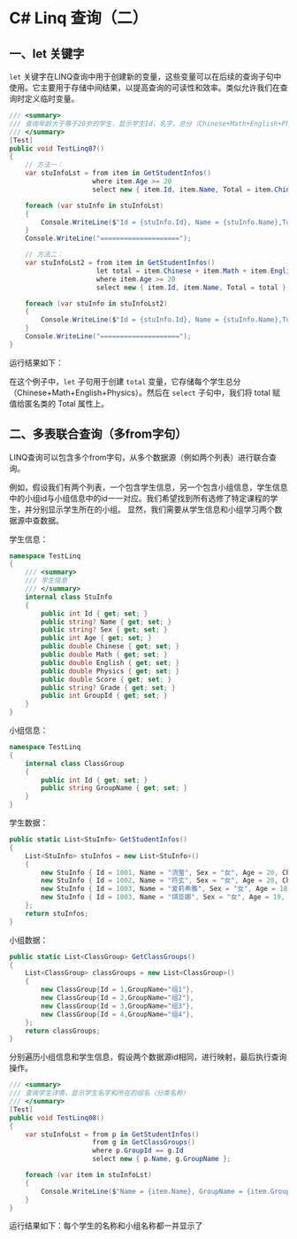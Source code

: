 # C# Linq 查询（二）

## 一、let 关键字

`let` 关键字在LINQ查询中用于创建新的变量，这些变量可以在后续的查询子句中使用。它主要用于存储中间结果，以提高查询的可读性和效率。类似允许我们在查询时定义临时变量。

```csharp
/// <summary>
/// 查询年龄大于等于20岁的学生，显示学生Id，名字，总分（Chinese+Math+English+Physics）
/// </summary>
[Test]
public void TestLinq07()
{
    // 方法一：
    var stuInfoLst = from item in GetStudentInfos()
                     where item.Age >= 20
                     select new { item.Id, item.Name, Total = item.Chinese + item.Math + item.English + item.Physics }; // 需要定义属性接受表达式的指

    foreach (var stuInfo in stuInfoLst)
    {
        Console.WriteLine($"Id = {stuInfo.Id}, Name = {stuInfo.Name},Total Score = {stuInfo.Total}");
    }
    Console.WriteLine("====================");

    // 方法二：
    var stuInfoLst2 = from item in GetStudentInfos()
                      let total = item.Chinese + item.Math + item.English + item.Physics
                      where item.Age >= 20
                      select new { item.Id, item.Name, Total = total }; // 需要定义属性接受表达式的指

    foreach (var stuInfo in stuInfoLst2)
    {
        Console.WriteLine($"Id = {stuInfo.Id}, Name = {stuInfo.Name},Total Score = {stuInfo.Total}");
    }
    Console.WriteLine("====================");
}
```

运行结果如下：

在这个例子中，`let` 子句用于创建 `total` 变量，它存储每个学生总分（Chinese+Math+English+Physics）。然后在 `select` 子句中，我们将 total 赋值给匿名类的 Total 属性上。

## 二、多表联合查询（多from字句）

LINQ查询可以包含多个from字句，从多个数据源（例如两个列表）进行联合查询。

例如，假设我们有两个列表，一个包含学生信息，另一个包含小组信息，学生信息中的小组id与小组信息中的id一一对应。我们希望找到所有选修了特定课程的学生，并分别显示学生所在的小组。
显然，我们需要从学生信息和小组学习两个数据源中查数据。

学生信息：

```csharp
namespace TestLinq
{
    /// <summary>
    /// 学生信息
    /// </summary>
    internal class StuInfo
    {
        public int Id { get; set; }
        public string? Name { get; set; }
        public string? Sex { get; set; }
        public int Age { get; set; }
        public double Chinese { get; set; }
        public double Math { get; set; }
        public double English { get; set; }
        public double Physics { get; set; }
        public double Score { get; set; }
        public string? Grade { get; set; }
        public int GroupId { get; set; }
    }
}

```

小组信息：

```csharp
namespace TestLinq
{
    internal class ClassGroup
    {
        public int Id { get; set; }
        public string GroupName { get; set; }
    }
}

```

学生数据：

```csharp
public static List<StuInfo> GetStudentInfos()
{
    List<StuInfo> stuInfos = new List<StuInfo>()
    {
        new StuInfo { Id = 1001, Name = "流萤", Sex = "女", Age = 20, Chinese = 100, Math = 120, English = 95, Physics = 70, Score = 500, Grade = "A",GroupId = 1 },
        new StuInfo { Id = 1002, Name = "符玄", Sex = "女", Age = 20, Chinese = 105, Math = 130, English = 100, Physics = 80, Score = 500, Grade = "A",GroupId = 1 },
        new StuInfo { Id = 1003, Name = "爱莉希雅", Sex = "女", Age = 18, Chinese = 110, Math = 90, English = 105, Physics = 65, Score = 500, Grade = "B" ,GroupId = 2},
        new StuInfo { Id = 1003, Name = "琪亚娜", Sex = "女", Age = 19, Chinese = 90, Math = 85, English = 100, Physics = 60, Score = 500, Grade = "B" ,GroupId = 3}
    };
    return stuInfos;
}
```

小组数据：

```csharp
public static List<ClassGroup> GetClassGroups()
{
    List<ClassGroup> classGroups = new List<ClassGroup>()
    {
        new ClassGroup{Id = 1,GroupName="组1"},
        new ClassGroup{Id = 2,GroupName="组2"},
        new ClassGroup{Id = 3,GroupName="组3"},
        new ClassGroup{Id = 4,GroupName="组4"},
    };
    return classGroups;
}
```

分别遍历小组信息和学生信息，假设两个数据源id相同，进行映射，最后执行查询操作。

```csharp
/// <summary>
/// 查询学生详情，显示学生名字和所在的组名（分类名称）
/// </summary>
[Test]
public void TestLinq08()
{
    var stuInfoLst = from p in GetStudentInfos()
                     from g in GetClassGroups()
                     where p.GroupId == g.Id
                     select new { p.Name, g.GroupName };

    foreach (var item in stuInfoLst)
    {
        Console.WriteLine($"Name = {item.Name}, GroupName = {item.GroupName}");
    }
}
```

运行结果如下：每个学生的名称和小组名称都一并显示了
